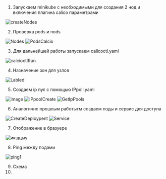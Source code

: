 1. Запускаем minikube c необходимыми для создания 2 нод и включения плагина calico параметрами

![createNodes](https://user-images.githubusercontent.com/79364379/209167029-f899fc0a-d1bb-41d8-8dfa-71d9db92610d.png)


2. Проверка pods и nods

![Nodes](https://user-images.githubusercontent.com/79364379/209167215-75717874-852e-4f89-af4e-1c0eae677a0a.png)
![PodsCalcio](https://user-images.githubusercontent.com/79364379/209167255-65d0d3c9-2488-488b-9028-8c324519c6e5.png)

3. Для дальнейшей работы запускаем calicoctl.yaml

![calcioctlRun](https://user-images.githubusercontent.com/79364379/209167618-9d729711-4a69-4afd-b9ce-c51815ab3ef2.png)

4. Назначение зон для узлов

![Labled](https://user-images.githubusercontent.com/79364379/209167760-ec62949d-ce15-4858-bdf5-370e0446fc17.png)

5. Создаем ip пул с помощью IPpoll.yaml

![image](https://user-images.githubusercontent.com/79364379/209168079-80f63dae-edd5-4d06-a9a1-3c0a3350e1e1.png)
![IPpoolCreate](https://user-images.githubusercontent.com/79364379/209168014-92ece1f1-7546-4977-bd18-8dc073853ed9.png)
![GetIpPools](https://user-images.githubusercontent.com/79364379/209168126-10c5ae32-1805-4cfd-9a7c-86d103b9d033.png)

6. Аналогично прошлым работытм создаем поды и сервис для доступа

![CreateDeploypent](https://user-images.githubusercontent.com/79364379/209168514-10e7f23b-a4a5-48c8-8624-35226d8515d9.png)
![Service](https://user-images.githubusercontent.com/79364379/209168424-8391662d-6c48-4a53-9772-204c8eb663f1.png)

7. Отображение в бразуере

![икщцыу](https://user-images.githubusercontent.com/79364379/209168601-c9475976-09f8-4d80-a825-5d26f1d17faf.png)

8. Ping между подами

![ping1](https://user-images.githubusercontent.com/79364379/209168791-9f894998-103b-4bfa-b45e-dad0f082917f.png)

9. Схема
10. 
